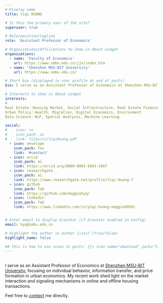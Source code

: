 ```yaml
---
# Display name
title: Yiqi HUANG

# Is this the primary user of the site?
superuser: true

# Role/position/tagline
role: 'Assistant Professor of Economics'

# Organizations/Affiliations to show in About widget
organizations:
  - name: 'Faculty of Economics'
    url: https://www.smbu.edu.cn/jjx/index.htm
  - name: 'Shenzhen MSU-BIT University'
    url: https://www.smbu.edu.cn/

# Short bio (displayed in user profile at end of posts)
bio: I serve as an Assistant Professor of Economics at Shenzhen MSU-BIT University, focusing on individual behavior, information transfer, and price formation in urban economics. My recent work shed light on the market interaction and signaling mechanisms in online and offline housing transactions.

# Interests to show in About widget
interests:
#
Real Estate：Housing Market, Social Infrastructure, Real Estate Finance, Land Economics
Urban Policy：Health, Migration, Digital Economics, Environment
Data Science：NLP, Spatial Analysis, Machine Learning  

social:
#  - icon: cv
#    icon_pack: ai
#    link: files/cv/YiqiHuang.pdf
  - icon: envelope
    icon_pack: fas
    link: '#contact'
  - icon: orcid
    icon_pack: ai
    link: https://orcid.org/0000-0001-6843-1067
  - icon: researchgate 
    icon_pack: ai
    link: https://www.researchgate.net/profile/Yiqi-Huang-7
  - icon: github 
    icon_pack: fab
    link: https://github.com/maggiehyq/
  - icon: linkedin 
    icon_pack: fab
    link: https://www.linkedin.com/in/yiqi-huang-maggie6050/  


# Enter email to display Gravatar (if Gravatar enabled in Config)
email: hyq@smbu.edu.cn

# Highlight the author in author lists? (true/false)
highlight_name: false

## this is how to use icons in posts: {{< icon name="download" pack="fas" >}}
---
```

</br >I serve as an Assistant Professor of Economics at [Shenzhen MSU-BIT University](https://www.smbu.edu.cn/), focusing on individual behavior, information transfer, and price formation in urban economics. My recent work shed light on the market interaction and signaling mechanisms in online and offline housing transactions.

Feel free to *[contact](#contact)* me directly.